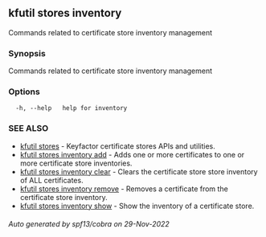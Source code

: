 ## kfutil stores inventory

Commands related to certificate store inventory management

### Synopsis

Commands related to certificate store inventory management

### Options

```
  -h, --help   help for inventory
```

### SEE ALSO

* [kfutil stores](kfutil_stores.md)	 - Keyfactor certificate stores APIs and utilities.
* [kfutil stores inventory add](kfutil_stores_inventory_add.md)	 - Adds one or more certificates to one or more certificate store inventories.
* [kfutil stores inventory clear](kfutil_stores_inventory_clear.md)	 - Clears the certificate store store inventory of ALL certificates.
* [kfutil stores inventory remove](kfutil_stores_inventory_remove.md)	 - Removes a certificate from the certificate store inventory.
* [kfutil stores inventory show](kfutil_stores_inventory_show.md)	 - Show the inventory of a certificate store.

###### Auto generated by spf13/cobra on 29-Nov-2022

